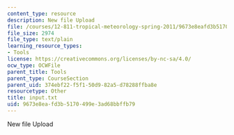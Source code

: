 ```yaml
---
content_type: resource
description: New file Upload
file: /courses/12-811-tropical-meteorology-spring-2011/9673e8eafd3b5170499e3ad68bbffb79_input.txt
file_size: 2974
file_type: text/plain
learning_resource_types:
- Tools
license: https://creativecommons.org/licenses/by-nc-sa/4.0/
ocw_type: OCWFile
parent_title: Tools
parent_type: CourseSection
parent_uid: 374ebf22-f5f1-50d9-82a5-d78288ffba8e
resourcetype: Other
title: input.txt
uid: 9673e8ea-fd3b-5170-499e-3ad68bbffb79
---
```

New file Upload